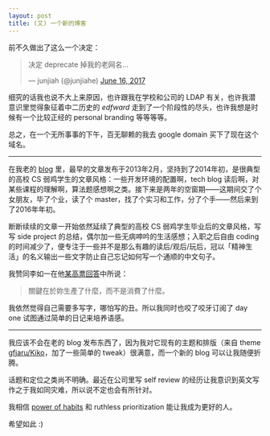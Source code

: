 ```yaml
---
layout: post
title: (又) 一个新的博客
---
```



前不久做出了这么一个决定：

<blockquote class="twitter-tweet tw-align-center"><p lang="zh" dir="ltr">决定 deprecate 掉我的老网名...</p>&mdash; junjiah (@junjiahe) <a href="https://twitter.com/junjiahe/status/875847108397481985">June 16, 2017</a></blockquote>
<script async src="//platform.twitter.com/widgets.js" charset="utf-8"></script>

细究的话我也说不大上来原因，也许跟我在学校和公司的 LDAP 有关，也许我潜意识里觉得象征着中二历史的 *edfward* 走到了一个阶段性的尽头，也许我想是时候有一个比较正经的 personal branding 等等等等。

总之，在一个无所事事的下午，百无聊赖的我去 google domain 买下了现在这个域名。

******

在我老的 [blog](http://blog.edfward.com) 里，最早的文章发布于2013年2月，坚持到了2014年初，是很典型的高校 CS 弱鸡学生的文章风格：一些开发环境的配置啊，tech blog 读后啊，对某些课程的理解啊，算法题感想啊之类。接下来是两年的空窗期——这期间交了个女朋友，毕了个业，读了个 master，找了个实习和工作，分了个手——然后来到了2016年年初。

断断续续的文章一开始依然延续了典型的高校 CS 弱鸡学生毕业后的文章风格，写写 side project 的总结，偶尔加一些无病呻吟的生活感想；入职之后自由 coding 的时间减少了，便专注于一些并不是那么有趣的读后/观后/玩后，冠以「精神生活」的名义输出一些文字防止自己忘记如何写一个通顺的中文句子。

我赞同李如一在他[某高票回答](https://www.zhihu.com/question/20173494/answer/15323321)中所说：

> 關鍵在於妳生產了什麼，而不是消費了什麼。

我依然觉得自己需要多写字，哪怕写的丑。所以我同时也咬了咬牙订阅了 day one 试图通过简单的日记来培养语感。

******

我应该不会在老的 blog 发布东西了，因为我对它现有的主题和排版（来自 theme [gfjaru/Kiko](https://github.com/gfjaru/Kiko)，加了一些简单的 tweak）很满意，而一个新的 blog 可以让我随便折腾。

话题和定位之类尚不明确。最近在公司里写 self review 的经历让我意识到英文写作之于我如同灾难，所以说不定也会有所针对。

我相信 [power of habits](https://www.farnamstreetblog.com/2017/06/habits-vs-goals/) 和 ruthless prioritization 能让我成为更好的人。

希望如此 :)

